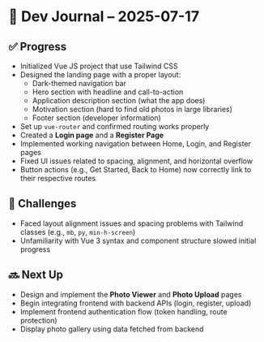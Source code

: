 # 📅 Dev Journal – 2025-07-17

## ✅ Progress

- Initialized Vue JS project that use Tailwind CSS
- Designed the landing page with a proper layout:
  - Dark-themed navigation bar
  - Hero section with headline and call-to-action
  - Application description section (what the app does)
  - Motivation section (hard to find old photos in large libraries)
  - Footer section (developer information)
- Set up `vue-router` and confirmed routing works properly
- Created a  **Login page** and a **Register Page**
- Implemented working navigation between Home, Login, and Register pages
- Fixed UI issues related to spacing, alignment, and horizontal overflow
- Button actions (e.g., Get Started, Back to Home) now correctly link to their respective routes

## 🧩 Challenges

- Faced layout alignment issues and spacing problems with Tailwind classes (e.g., `mb`, `py`, `min-h-screen`)
- Unfamiliarity with Vue 3 syntax and component structure slowed initial progress


## 🔜 Next Up

- Design and implement the **Photo Viewer** and **Photo Upload** pages
- Begin integrating frontend with backend APIs (login, register, upload)
- Implement frontend authentication flow (token handling, route protection)
- Display photo gallery using data fetched from backend

